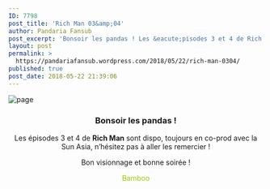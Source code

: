 ```yaml
---
ID: 7798
post_title: 'Rich Man 03&amp;04'
author: Pandaria Fansub
post_excerpt: 'Bonsoir les pandas ! Les &eacute;pisodes 3 et 4 de Rich Man sont dispo, toujours en co-prod avec la Sun Asia, n&rsquo;h&eacute;sitez pas &agrave; aller les remercier ! Bon visionnage et bonne soir&eacute;e ! Bamboo Publicit&eacute;s'
layout: post
permalink: >
  https://pandariafansub.wordpress.com/2018/05/22/rich-man-0304/
published: true
post_date: 2018-05-22 21:39:06
---
```

<p><img data-attachment-id="4504" data-permalink="https://pandariafansub.wordpress.com/2018/05/22/rich-man-0304/page-52/" data-orig-file="https://pandariafansub.files.wordpress.com/2018/05/page10.jpg?w=705" data-orig-size="900,1024" data-comments-opened="1" data-image-meta="{&quot;aperture&quot;:&quot;0&quot;,&quot;credit&quot;:&quot;&quot;,&quot;camera&quot;:&quot;&quot;,&quot;caption&quot;:&quot;&quot;,&quot;created_timestamp&quot;:&quot;0&quot;,&quot;copyright&quot;:&quot;&quot;,&quot;focal_length&quot;:&quot;0&quot;,&quot;iso&quot;:&quot;0&quot;,&quot;shutter_speed&quot;:&quot;0&quot;,&quot;title&quot;:&quot;&quot;,&quot;orientation&quot;:&quot;0&quot;}" data-image-title="page" data-image-description="" data-medium-file="https://pandariafansub.files.wordpress.com/2018/05/page10.jpg?w=705?w=264" data-large-file="https://pandariafansub.files.wordpress.com/2018/05/page10.jpg?w=705?w=705" class=" size-full wp-image-4504 aligncenter" src="https://pandariafansub.files.wordpress.com/2018/05/page10.jpg?w=705" alt="page" srcset="https://united-subs.dearclouds.com/wp-content/uploads/2018/05/4ef8d939dcbb59a68dcc95a8b17663ed.jpg 705w, https://pandariafansub.files.wordpress.com/2018/05/page10.jpg?w=132 132w, https://pandariafansub.files.wordpress.com/2018/05/page10.jpg?w=264 264w, https://pandariafansub.files.wordpress.com/2018/05/page10.jpg?w=768 768w, https://pandariafansub.files.wordpress.com/2018/05/page10.jpg 900w" sizes="(max-width: 705px) 100vw, 705px"   /></p>
<h3 style="text-align:center;">Bonsoir les pandas !</h3>
<p style="text-align:center;">Les épisodes 3 et 4 de <strong>Rich Man</strong> sont dispo, toujours en co-prod avec la Sun Asia, n&rsquo;hésitez pas à aller les remercier !</p>
<p style="text-align:center;">Bon visionnage et bonne soirée !</p>
<p style="text-align:center;"><span style="color:#99cc00;">Bamboo</span></p>